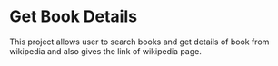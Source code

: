 # Get Book Details
This project allows user to search books and get details of book from wikipedia and also gives the link of wikipedia page.
